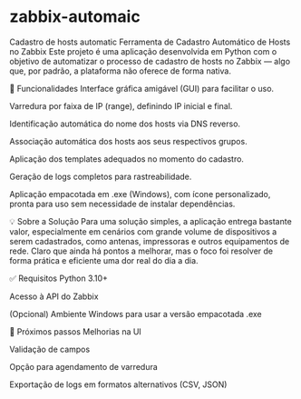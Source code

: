 # zabbix-automaic
Cadastro de hosts automatic
Ferramenta de Cadastro Automático de Hosts no Zabbix
Este projeto é uma aplicação desenvolvida em Python com o objetivo de automatizar o processo de cadastro de hosts no Zabbix — algo que, por padrão, a plataforma não oferece de forma nativa.

🔧 Funcionalidades
Interface gráfica amigável (GUI) para facilitar o uso.

Varredura por faixa de IP (range), definindo IP inicial e final.

Identificação automática do nome dos hosts via DNS reverso.

Associação automática dos hosts aos seus respectivos grupos.

Aplicação dos templates adequados no momento do cadastro.

Geração de logs completos para rastreabilidade.

Aplicação empacotada em .exe (Windows), com ícone personalizado, pronta para uso sem necessidade de instalar dependências.

💡 Sobre a Solução
Para uma solução simples, a aplicação entrega bastante valor, especialmente em cenários com grande volume de dispositivos a serem cadastrados, como antenas, impressoras e outros equipamentos de rede. Claro que ainda há pontos a melhorar, mas o foco foi resolver de forma prática e eficiente uma dor real do dia a dia.

✅ Requisitos
Python 3.10+

Acesso à API do Zabbix

(Opcional) Ambiente Windows para usar a versão empacotada .exe

🚀 Próximos passos
Melhorias na UI

Validação de campos

Opção para agendamento de varredura

Exportação de logs em formatos alternativos (CSV, JSON)

